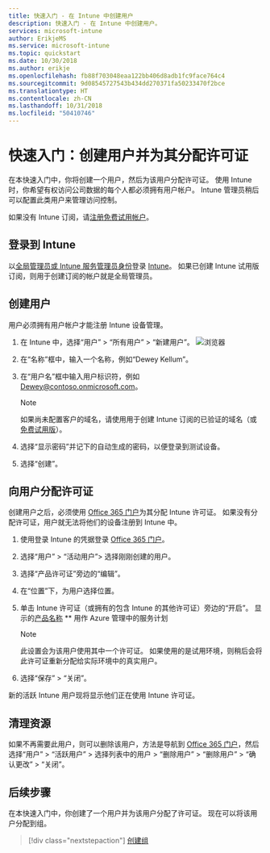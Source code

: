 ```yaml
---
title: 快速入门 - 在 Intune 中创建用户
description: 快速入门 - 在 Intune 中创建用户。
services: microsoft-intune
author: ErikjeMS
ms.service: microsoft-intune
ms.topic: quickstart
ms.date: 10/30/2018
ms.author: erikje
ms.openlocfilehash: fb88f703048eaa122bb406d8adb1fc9face764c4
ms.sourcegitcommit: 9d08545727543b434dd270371fa50233470f2bce
ms.translationtype: HT
ms.contentlocale: zh-CN
ms.lasthandoff: 10/31/2018
ms.locfileid: "50410746"
---
```

# <a name="quickstart-create-a-user-and-assign-a-license-to-it"></a>快速入门：创建用户并为其分配许可证

在本快速入门中，你将创建一个用户，然后为该用户分配许可证。 使用 Intune 时，你希望有权访问公司数据的每个人都必须拥有用户帐户。 Intune 管理员稍后可以配置此类用户来管理访问控制。

如果没有 Intune 订阅，请[注册免费试用帐户](free-trial-sign-up.md)。

## <a name="sign-in-to-intune"></a>登录到 Intune

以[全局管理员或 Intune 服务管理员身份](users-add.md#types-of-administrators)登录 [Intune](https://aka.ms/intuneportal)。 如果已创建 Intune 试用版订阅，则用于创建订阅的帐户就是全局管理员。

## <a name="create-a-user"></a>创建用户

用户必须拥有用户帐户才能注册 Intune 设备管理。

1. 在 Intune 中，选择“用户” > “所有用户” > “新建用户”。
![浏览器](media/quickstart-create-user/create-user.png)
2. 在“名称”框中，输入一个名称，例如“Dewey Kellum”。
3. 在“用户名”框中输入用户标识符，例如 Dewey@contoso.onmicrosoft.com。

    > [!NOTE]
    > 如果尚未配置客户的域名，请使用用于创建 Intune 订阅的已验证的域名（或[免费试用版](free-trial-sign-up.md#sign-up-for-a-microsoft-intune-free-trial)）。 

4. 选择“显示密码”并记下的自动生成的密码，以便登录到测试设备。
5. 选择“创建”。

## <a name="assign-a-license-to-the-user"></a>向用户分配许可证

创建用户之后，必须使用 [Office 365 门户](http://go.microsoft.com/fwlink/p/?LinkId=698854)为其分配 Intune 许可证。 如果没有分配许可证，用户就无法将他们的设备注册到 Intune 中。 

1. 使用登录 Intune 的凭据登录 [Office 365 门户](http://go.microsoft.com/fwlink/p/?LinkId=698854)。
2. 选择“用户” > “活动用户”> 选择刚刚创建的用户。
3. 选择“产品许可证”旁边的“编辑”。
4. 在“位置”下，为用户选择位置。
5. 单击 Intune 许可证（或拥有的包含 Intune 的其他许可证）旁边的“开启”。 显示的[产品名称](https://docs.microsoft.com/azure/active-directory/users-groups-roles/licensing-service-plan-reference) ** 用作 Azure 管理中的服务计划 

   > [!NOTE]
   > 此设置会为该用户使用其中一个许可证。 如果使用的是试用环境，则稍后会将此许可证重新分配给实际环境中的真实用户。
6. 选择“保存” > “关闭”。

新的活跃 Intune 用户现将显示他们正在使用 Intune 许可证。

## <a name="clean-up-resources"></a>清理资源

如果不再需要此用户，则可以删除该用户，方法是导航到 [Office 365 门户](http://go.microsoft.com/fwlink/p/?LinkId=698854)，然后选择“用户” > “活跃用户” > 选择列表中的用户 > “删除用户” > “删除用户” > “确认更改” > “关闭”。

## <a name="next-steps"></a>后续步骤

在本快速入门中，你创建了一个用户并为该用户分配了许可证。 现在可以将该用户分配到组。

> [!div class="nextstepaction"]
> [创建组](quickstart-create-group.md)
